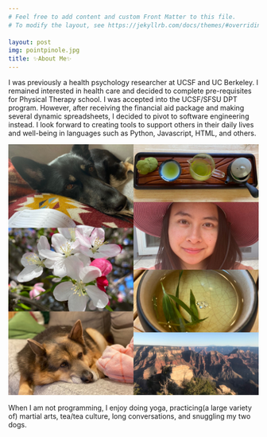 ```yaml
---
# Feel free to add content and custom Front Matter to this file.
# To modify the layout, see https://jekyllrb.com/docs/themes/#overriding-theme-defaults

layout: post
img: pointpinole.jpg
title: ✨About Me✨
---
```

I was previously a health psychology researcher at UCSF and UC Berkeley. I remained interested in health care and decided to complete pre-requisites for Physical Therapy school. I was accepted into the UCSF/SFSU DPT program. However, after receiving the financial aid package and making several dynamic spreadsheets, I decided to pivot to software engineering instead. I look forward to creating tools to support others in their daily lives and well-being in languages such as Python, Javascript, HTML, and others.

![Collage](/assets/img/mycollage.jpg)

When I am not programming, I enjoy doing yoga, practicing(a large variety of) martial arts, tea/tea culture, long conversations, and snuggling my two dogs. 
